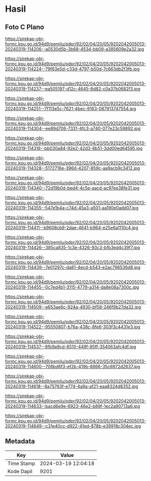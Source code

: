 # Hasil

## Foto C Plano

https://sirekap-obj-formc.kpu.go.id/94d9/pemilu/pdpr/92/02/04/20/05/9202042005013-20240319-114206--a0530d5b-3b68-4534-bb09-a385609e2a32.jpg

https://sirekap-obj-formc.kpu.go.id/94d9/pemilu/pdpr/92/02/04/20/05/9202042005013-20240319-114224--79f63e5d-c33d-4797-b50d-7c663db2f3fb.jpg

https://sirekap-obj-formc.kpu.go.id/94d9/pemilu/pdpr/92/02/04/20/05/9202042005013-20240319-114237--ea505197-d12c-4645-8d82-c0a37b0682f3.jpg

https://sirekap-obj-formc.kpu.go.id/94d9/pemilu/pdpr/92/02/04/20/05/9202042005013-20240319-114251--7f113e5c-7621-4bec-9163-087913747554.jpg

https://sirekap-obj-formc.kpu.go.id/94d9/pemilu/pdpr/92/02/04/20/05/9202042005013-20240319-114304--ee89d706-7331-4fc3-a740-077e23c59892.jpg

https://sirekap-obj-formc.kpu.go.id/94d9/pemilu/pdpr/92/02/04/20/05/9202042005013-20240319-114316--bb030a84-92e2-42d3-8b51-3dd00ed64595.jpg

https://sirekap-obj-formc.kpu.go.id/94d9/pemilu/pdpr/92/02/04/20/05/9202042005013-20240319-114328--5172716e-396d-4207-859c-aa9acb9c3412.jpg

https://sirekap-obj-formc.kpu.go.id/94d9/pemilu/pdpr/92/02/04/20/05/9202042005013-20240319-114340--72d19b0d-bed4-4c5e-aacd-ac97ee38fe31.jpg

https://sirekap-obj-formc.kpu.go.id/94d9/pemilu/pdpr/92/02/04/20/05/9202042005013-20240319-114355--547e1b4a-c74d-45a3-a501-aa190e0add07.jpg

https://sirekap-obj-formc.kpu.go.id/94d9/pemilu/pdpr/92/02/04/20/05/9202042005013-20240319-114411--b9608cb9-2dae-4641-b964-e25e6a1110c4.jpg

https://sirekap-obj-formc.kpu.go.id/94d9/pemilu/pdpr/92/02/04/20/05/9202042005013-20240319-114426--385ca835-1c3e-4326-93c3-bfb3ed4c39f7.jpg

https://sirekap-obj-formc.kpu.go.id/94d9/pemilu/pdpr/92/02/04/20/05/9202042005013-20240319-114439--7e01297c-da81-4ecd-b543-e2ac796536d8.jpg

https://sirekap-obj-formc.kpu.go.id/94d9/pemilu/pdpr/92/02/04/20/05/9202042005013-20240319-114455--0c7ed4b1-3115-4779-a314-da8e08a7300c.jpg

https://sirekap-obj-formc.kpu.go.id/94d9/pemilu/pdpr/92/02/04/20/05/9202042005013-20240319-114509--e653ae6c-924a-4930-bf58-246f8b27da32.jpg

https://sirekap-obj-formc.kpu.go.id/94d9/pemilu/pdpr/92/02/04/20/05/9202042005013-20240319-114522--95550807-b76a-438c-8fe6-303f3c4431e3.jpg

https://sirekap-obj-formc.kpu.go.id/94d9/pemilu/pdpr/92/02/04/20/05/9202042005013-20240319-114537--8fb9a9cd-6510-449f-95ff-354063afc4df.jpg

https://sirekap-obj-formc.kpu.go.id/94d9/pemilu/pdpr/92/02/04/20/05/9202042005013-20240319-114600--706bd6f3-ef2b-419b-8866-35c6972d2637.jpg

https://sirekap-obj-formc.kpu.go.id/94d9/pemilu/pdpr/92/02/04/20/05/9202042005013-20240319-114618--8a75763f-e774-4a9a-af21-eaa8324d8352.jpg

https://sirekap-obj-formc.kpu.go.id/94d9/pemilu/pdpr/92/02/04/20/05/9202042005013-20240319-114633--bacd6e9e-6923-46e2-b89f-1ec2a90713a6.jpg

https://sirekap-obj-formc.kpu.go.id/94d9/pemilu/pdpr/92/02/04/20/05/9202042005013-20240319-114649--c31e40cc-d922-41ed-878b-e39918c304ec.jpg


## Metadata

| Key        | Value               |
| ---------- | ------------------- |
| Time Stamp | 2024-03-19 12:04:18 |
| Kode Dapil | 9201                |




